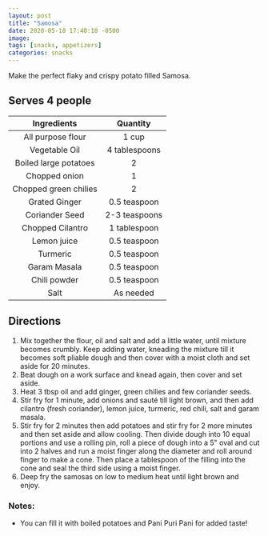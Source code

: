 ```yaml
---
layout: post
title: "Samosa"
date: 2020-05-18 17:40:18 -0500
image:
tags: [snacks, appetizers]
categories: snacks
---
```


Make the perfect flaky and crispy potato filled Samosa.

## Serves 4 people

|      Ingredients      |    Quantity   |
|:---------------------:|:-------------:|
|   All purpose flour   |     1 cup     |
|     Vegetable Oil     | 4 tablespoons |
| Boiled large potatoes |       2       |
|     Chopped onion     |       1       |
| Chopped green chilies |       2       |
|     Grated Ginger     |  0.5 teaspoon |
|     Coriander Seed    | 2-3 teaspoons |
|    Chopped Cilantro   |  1 tablespoon |
|      Lemon juice      |  0.5 teaspoon |
|        Turmeric       |  0.5 teaspoon |
|      Garam Masala     |  0.5 teaspoon |
|      Chili powder     |  0.5 teaspoon |
|          Salt         |   As needed   |


## Directions

1. Mix together the flour, oil and salt and add a little water, until mixture becomes crumbly. Keep adding water, kneading the mixture till it becomes soft pliable dough and then cover with a moist cloth and set aside for 20 minutes.
2. Beat dough on a work surface and knead again, then cover and set aside.
3. Heat 3 tbsp oil and add ginger, green chilies and few coriander seeds.
4. Stir fry for 1 minute, add onions and sauté till light brown, and then add cilantro (fresh coriander), lemon juice, turmeric, red chili, salt and garam masala.
5. Stir fry for 2 minutes then add potatoes and stir fry for 2 more minutes and then set aside and allow cooling. Then divide dough into 10 equal portions and use a rolling pin, roll a piece of dough into a 5" oval and cut into 2 halves  and run a moist finger along the diameter and roll around finger to make a cone. Then place a tablespoon of the filling into the cone and seal the third side using a moist finger.
6. Deep fry the samosas on low to medium heat until light brown and enjoy.

### Notes:

* You can fill it with boiled potatoes and Pani Puri Pani for added taste!
